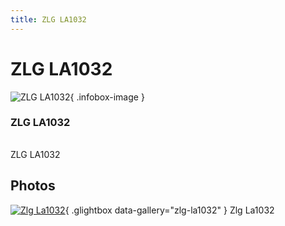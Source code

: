```yaml
---
title: ZLG LA1032
---
```


# ZLG LA1032

<div class="infobox" markdown>

![ZLG LA1032](./img/Zlg_la1032.jpg){ .infobox-image }

### ZLG LA1032

| | |
|---|---|

</div>

[](./img/Zlg_la1032.png)  [](./img/Zlg_la1032.png)ZLG LA1032

## Photos

<div class="photo-grid" markdown>

[![Zlg La1032](./img/Zlg_la1032.jpg)](./img/Zlg_la1032.png "Zlg La1032"){ .glightbox data-gallery="zlg-la1032" }
<span class="caption">Zlg La1032</span>

</div>
